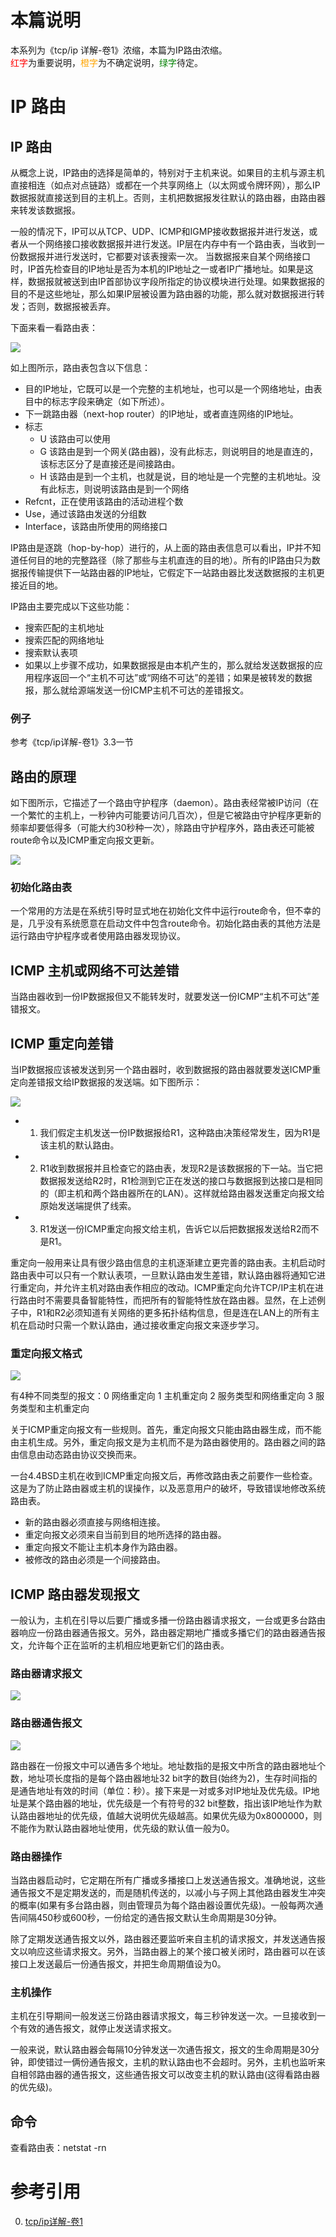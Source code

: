 # 本篇说明
本系列为《tcp/ip 详解-卷1》浓缩，本篇为IP路由浓缩。<br>
<span style="color:red">红字</span>为重要说明，<span style="color:orange">橙字</span>为不确定说明，<span style="color:green">绿字</span>待定。

# IP 路由
## IP 路由
从概念上说，IP路由的选择是简单的，特别对于主机来说。如果目的主机与源主机直接相连（如点对点链路）或都在一个共享网络上（以太网或令牌环网），那么IP数据报就直接送到目的主机上。否则，主机把数据报发往默认的路由器，由路由器来转发该数据报。

一般的情况下，IP可以从TCP、UDP、ICMP和IGMP接收数据报并进行发送，或者从一个网络接口接收数据报并进行发送。IP层在内存中有一个路由表，当收到一份数据报并进行发送时，它都要对该表搜索一次。
当数据报来自某个网络接口时，IP首先检查目的IP地址是否为本机的IP地址之一或者IP广播地址。如果是这样，数据报就被送到由IP首部协议字段所指定的协议模块进行处理。如果数据报的目的不是这些地址，那么如果IP层被设置为路由器的功能，那么就对数据报进行转发；否则，数据报被丢弃。

下面来看一看路由表：

![](./ip路由/路由表.png)

如上图所示，路由表包含以下信息：

- 目的IP地址，它既可以是一个完整的主机地址，也可以是一个网络地址，由表目中的标志字段来确定（如下所述）。
- 下一跳路由器（next-hop router）的IP地址，或者直连网络的IP地址。
- 标志
    - U 该路由可以使用
    - G 该路由是到一个网关(路由器)，没有此标志，则说明目的地是直连的，该标志区分了是直接还是间接路由。
    - H 该路由是到一个主机，也就是说，目的地址是一个完整的主机地址。没有此标志，则说明该路由是到一个网络
- Refcnt，正在使用该路由的活动进程个数
- Use，通过该路由发送的分组数
- Interface，该路由所使用的网络接口

IP路由是逐跳（hop-by-hop）进行的，从上面的路由表信息可以看出，IP并不知道任何目的地的完整路径（除了那些与主机直连的目的地）。所有的IP路由只为数据报传输提供下一站路由器的IP地址，它假定下一站路由器比发送数据报的主机更接近目的地。

IP路由主要完成以下这些功能：

- 搜索匹配的主机地址
- 搜索匹配的网络地址
- 搜索默认表项
- 如果以上步骤不成功，如果数据报是由本机产生的，那么就给发送数据报的应用程序返回一个“主机不可达”或“网络不可达”的差错；如果是被转发的数据报，那么就给源端发送一份ICMP主机不可达的差错报文。

### 例子
参考《tcp/ip详解-卷1》3.3一节

## 路由的原理
如下图所示，它描述了一个路由守护程序（daemon）。路由表经常被IP访问（在一个繁忙的主机上，一秒钟内可能要访问几百次），但是它被路由守护程序更新的频率却要低得多（可能大约30秒种一次），除路由守护程序外，路由表还可能被route命令以及ICMP重定向报文更新。

![](./ip路由/路由图示.png)

### 初始化路由表
一个常用的方法是在系统引导时显式地在初始化文件中运行route命令，但不幸的是，几乎没有系统愿意在启动文件中包含route命令。初始化路由表的其他方法是运行路由守护程序或者使用路由器发现协议。

## ICMP 主机或网络不可达差错
当路由器收到一份IP数据报但又不能转发时，就要发送一份ICMP“主机不可达”差错报文。

## ICMP 重定向差错
当IP数据报应该被发送到另一个路由器时，收到数据报的路由器就要发送ICMP重定向差错报文给IP数据报的发送端。如下图所示：

![](./ip路由/ICMP重定向.png)

- 1. 我们假定主机发送一份IP数据报给R1，这种路由决策经常发生，因为R1是该主机的默认路由。
- 2. R1收到数据报并且检查它的路由表，发现R2是该数据报的下一站。当它把数据报发送给R2时，R1检测到它正在发送的接口与数据报到达接口是相同的（即主机和两个路由器所在的LAN）。这样就给路由器发送重定向报文给原始发送端提供了线索。
- 3. R1发送一份ICMP重定向报文给主机，告诉它以后把数据报发送给R2而不是R1。

重定向一般用来让具有很少路由信息的主机逐渐建立更完善的路由表。主机启动时路由表中可以只有一个默认表项，一旦默认路由发生差错，默认路由器将通知它进行重定向，并允许主机对路由表作相应的改动。ICMP重定向允许TCP/IP主机在进行路由时不需要具备智能特性，而把所有的智能特性放在路由器。显然，在上述例子中，R1和R2必须知道有关网络的更多拓扑结构信息，但是连在LAN上的所有主机在启动时只需一个默认路由，通过接收重定向报文来逐步学习。

### 重定向报文格式

![](./ip路由/ICMP重定向报文格式.png)

有4种不同类型的报文：0 网络重定向 1 主机重定向 2 服务类型和网络重定向 3 服务类型和主机重定向

关于ICMP重定向报文有一些规则。首先，重定向报文只能由路由器生成，而不能由主机生成。另外，重定向报文是为主机而不是为路由器使用的。路由器之间的路由信息由动态路由协议交换而来。

一台4.4BSD主机在收到ICMP重定向报文后，再修改路由表之前要作一些检查。这是为了防止路由器或主机的误操作，以及恶意用户的破坏，导致错误地修改系统路由表。

- 新的路由器必须直接与网络相连接。
- 重定向报文必须来自当前到目的地所选择的路由器。
- 重定向报文不能让主机本身作为路由器。
- 被修改的路由必须是一个间接路由。

## ICMP 路由器发现报文
一般认为，主机在引导以后要广播或多播一份路由器请求报文，一台或更多台路由器响应一份路由器通告报文。另外，路由器定期地广播或多播它们的路由器通告报文，允许每个正在监听的主机相应地更新它们的路由表。

### 路由器请求报文
![](./ip路由/路由器请求报文.png)

### 路由器通告报文
![](./ip路由/路由器通告报文.png)

路由器在一份报文中可以通告多个地址。地址数指的是报文中所含的路由器地址个数，地址项长度指的是每个路由器地址32 bit字的数目(始终为2)，生存时间指的是通告地址有效的时间（单位：秒）。接下来是一对或多对IP地址及优先级。IP地址是某个路由器的地址，优先级是一个有符号的32 bit整数，指出该IP地址作为默认路由器地址的优先级，值越大说明优先级越高。如果优先级为0x8000000，则不能作为默认路由器地址使用，优先级的默认值一般为0。

### 路由器操作
当路由器启动时，它定期在所有广播或多播接口上发送通告报文。准确地说，这些通告报文不是定期发送的，而是随机传送的，以减小与子网上其他路由器发生冲突的概率(如果有多台路由器，则由管理员为每个路由器设置优先级)。一般每两次通告间隔450秒或600秒，一份给定的通告报文默认生命周期是30分钟。

除了定期发送通告报文以外，路由器还要监听来自主机的请求报文，并发送通告报文以响应这些请求报文。另外，当路由器上的某个接口被关闭时，路由器可以在该接口上发送最后一份通告报文，并把生命周期值设为0。

### 主机操作
主机在引导期间一般发送三份路由器请求报文，每三秒钟发送一次。一旦接收到一个有效的通告报文，就停止发送请求报文。

一般来说，默认路由器会每隔10分钟发送一次通告报文，报文的生命周期是30分钟，即使错过一俩份通告报文，主机的默认路由也不会超时。另外，主机也监听来自相邻路由器的通告报文，这些通告报文可以改变主机的默认路由(这得看路由器的优先级)。

## 命令
查看路由表：netstat -rn

# 参考引用
0. [tcp/ip详解-卷1](https://book.douban.com/subject/1088054/)
